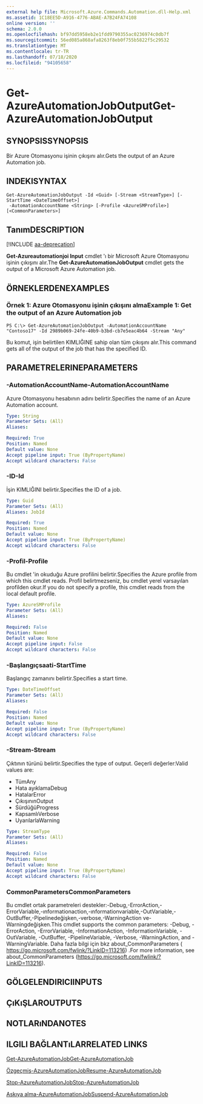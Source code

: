 ```yaml
---
external help file: Microsoft.Azure.Commands.Automation.dll-Help.xml
ms.assetid: 1C18EE5D-A916-4776-ABAE-A7B24FA74108
online version: ''
schema: 2.0.0
ms.openlocfilehash: bf97dd5958eb2e1fdd9790355ac0236974c0db7f
ms.sourcegitcommit: 56ed085a868afa8263f8eb0f755b5822f5c29532
ms.translationtype: MT
ms.contentlocale: tr-TR
ms.lasthandoff: 07/18/2020
ms.locfileid: "94105658"
---
```

# <span data-ttu-id="461c7-101">Get-AzureAutomationJobOutput</span><span class="sxs-lookup"><span data-stu-id="461c7-101">Get-AzureAutomationJobOutput</span></span>

## <span data-ttu-id="461c7-102">SYNOPSIS</span><span class="sxs-lookup"><span data-stu-id="461c7-102">SYNOPSIS</span></span>

<span data-ttu-id="461c7-103">Bir Azure Otomasyonu işinin çıkışını alır.</span><span class="sxs-lookup"><span data-stu-id="461c7-103">Gets the output of an Azure Automation job.</span></span>

## <span data-ttu-id="461c7-104">INDEKI</span><span class="sxs-lookup"><span data-stu-id="461c7-104">SYNTAX</span></span>

```
Get-AzureAutomationJobOutput -Id <Guid> [-Stream <StreamType>] [-StartTime <DateTimeOffset>]
 -AutomationAccountName <String> [-Profile <AzureSMProfile>] [<CommonParameters>]
```

## <span data-ttu-id="461c7-105">Tanım</span><span class="sxs-lookup"><span data-stu-id="461c7-105">DESCRIPTION</span></span>

[!INCLUDE [aa-deprecation](../include/aa-deprecation.md)]

<span data-ttu-id="461c7-106">**Get-Azureautomationjoi Input** cmdlet 'ı bir Microsoft Azure Otomasyonu işinin çıkışını alır.</span><span class="sxs-lookup"><span data-stu-id="461c7-106">The **Get-AzureAutomationJobOutput** cmdlet gets the output of a Microsoft Azure Automation job.</span></span>

## <span data-ttu-id="461c7-107">ÖRNEKLERDEN</span><span class="sxs-lookup"><span data-stu-id="461c7-107">EXAMPLES</span></span>

### <span data-ttu-id="461c7-108">Örnek 1: Azure Otomasyonu işinin çıkışını alma</span><span class="sxs-lookup"><span data-stu-id="461c7-108">Example 1: Get the output of an Azure Automation job</span></span>
```
PS C:\> Get-AzureAutomationJobOutput -AutomationAccountName "Contoso17" -Id 2989b069-24fe-40b9-b3bd-cb7e5eac4b64 -Stream "Any"
```

<span data-ttu-id="461c7-109">Bu komut, işin belirtilen KIMLIĞINE sahip olan tüm çıkışını alır.</span><span class="sxs-lookup"><span data-stu-id="461c7-109">This command gets all of the output of the job that has the specified ID.</span></span>

## <span data-ttu-id="461c7-110">PARAMETRELERINE</span><span class="sxs-lookup"><span data-stu-id="461c7-110">PARAMETERS</span></span>

### <span data-ttu-id="461c7-111">-AutomationAccountName</span><span class="sxs-lookup"><span data-stu-id="461c7-111">-AutomationAccountName</span></span>
<span data-ttu-id="461c7-112">Azure Otomasyonu hesabının adını belirtir.</span><span class="sxs-lookup"><span data-stu-id="461c7-112">Specifies the name of an Azure Automation account.</span></span>

```yaml
Type: String
Parameter Sets: (All)
Aliases: 

Required: True
Position: Named
Default value: None
Accept pipeline input: True (ByPropertyName)
Accept wildcard characters: False
```

### <span data-ttu-id="461c7-113">-ID</span><span class="sxs-lookup"><span data-stu-id="461c7-113">-Id</span></span>
<span data-ttu-id="461c7-114">İşin KIMLIĞINI belirtir.</span><span class="sxs-lookup"><span data-stu-id="461c7-114">Specifies the ID of a job.</span></span>

```yaml
Type: Guid
Parameter Sets: (All)
Aliases: JobId

Required: True
Position: Named
Default value: None
Accept pipeline input: True (ByPropertyName)
Accept wildcard characters: False
```

### <span data-ttu-id="461c7-115">-Profil</span><span class="sxs-lookup"><span data-stu-id="461c7-115">-Profile</span></span>
<span data-ttu-id="461c7-116">Bu cmdlet 'in okuduğu Azure profilini belirtir.</span><span class="sxs-lookup"><span data-stu-id="461c7-116">Specifies the Azure profile from which this cmdlet reads.</span></span>
<span data-ttu-id="461c7-117">Profil belirtmezseniz, bu cmdlet yerel varsayılan profilden okur.</span><span class="sxs-lookup"><span data-stu-id="461c7-117">If you do not specify a profile, this cmdlet reads from the local default profile.</span></span>

```yaml
Type: AzureSMProfile
Parameter Sets: (All)
Aliases: 

Required: False
Position: Named
Default value: None
Accept pipeline input: False
Accept wildcard characters: False
```

### <span data-ttu-id="461c7-118">-Başlangıçsaati</span><span class="sxs-lookup"><span data-stu-id="461c7-118">-StartTime</span></span>
<span data-ttu-id="461c7-119">Başlangıç zamanını belirtir.</span><span class="sxs-lookup"><span data-stu-id="461c7-119">Specifies a start time.</span></span>

```yaml
Type: DateTimeOffset
Parameter Sets: (All)
Aliases: 

Required: False
Position: Named
Default value: None
Accept pipeline input: True (ByPropertyName)
Accept wildcard characters: False
```

### <span data-ttu-id="461c7-120">-Stream</span><span class="sxs-lookup"><span data-stu-id="461c7-120">-Stream</span></span>
<span data-ttu-id="461c7-121">Çıktının türünü belirtir.</span><span class="sxs-lookup"><span data-stu-id="461c7-121">Specifies the type of output.</span></span>
<span data-ttu-id="461c7-122">Geçerli değerler:</span><span class="sxs-lookup"><span data-stu-id="461c7-122">Valid values are:</span></span> 

- <span data-ttu-id="461c7-123">Tüm</span><span class="sxs-lookup"><span data-stu-id="461c7-123">Any</span></span>
- <span data-ttu-id="461c7-124">Hata ayıklama</span><span class="sxs-lookup"><span data-stu-id="461c7-124">Debug</span></span>
- <span data-ttu-id="461c7-125">Hatalar</span><span class="sxs-lookup"><span data-stu-id="461c7-125">Error</span></span>
- <span data-ttu-id="461c7-126">Çıkışının</span><span class="sxs-lookup"><span data-stu-id="461c7-126">Output</span></span>
- <span data-ttu-id="461c7-127">Sürdüğü</span><span class="sxs-lookup"><span data-stu-id="461c7-127">Progress</span></span>
- <span data-ttu-id="461c7-128">Kapsamlı</span><span class="sxs-lookup"><span data-stu-id="461c7-128">Verbose</span></span>
- <span data-ttu-id="461c7-129">Uyarılarla</span><span class="sxs-lookup"><span data-stu-id="461c7-129">Warning</span></span>

```yaml
Type: StreamType
Parameter Sets: (All)
Aliases: 

Required: False
Position: Named
Default value: None
Accept pipeline input: True (ByPropertyName)
Accept wildcard characters: False
```

### <span data-ttu-id="461c7-130">CommonParameters</span><span class="sxs-lookup"><span data-stu-id="461c7-130">CommonParameters</span></span>
<span data-ttu-id="461c7-131">Bu cmdlet ortak parametreleri destekler:-Debug,-ErrorAction,-ErrorVariable,-ınformationaction,-ınformationvariable,-OutVariable,-OutBuffer,-Pipelinedeğişken,-verbose,-WarningAction ve-Warningdeğişken.</span><span class="sxs-lookup"><span data-stu-id="461c7-131">This cmdlet supports the common parameters: -Debug, -ErrorAction, -ErrorVariable, -InformationAction, -InformationVariable, -OutVariable, -OutBuffer, -PipelineVariable, -Verbose, -WarningAction, and -WarningVariable.</span></span> <span data-ttu-id="461c7-132">Daha fazla bilgi için bkz about_CommonParameters ( https://go.microsoft.com/fwlink/?LinkID=113216) .</span><span class="sxs-lookup"><span data-stu-id="461c7-132">For more information, see about_CommonParameters (https://go.microsoft.com/fwlink/?LinkID=113216).</span></span>

## <span data-ttu-id="461c7-133">GÖLGELENDIRICI</span><span class="sxs-lookup"><span data-stu-id="461c7-133">INPUTS</span></span>

## <span data-ttu-id="461c7-134">ÇıKıŞLAR</span><span class="sxs-lookup"><span data-stu-id="461c7-134">OUTPUTS</span></span>

## <span data-ttu-id="461c7-135">NOTLARıNDA</span><span class="sxs-lookup"><span data-stu-id="461c7-135">NOTES</span></span>

## <span data-ttu-id="461c7-136">ILGILI BAĞLANTıLAR</span><span class="sxs-lookup"><span data-stu-id="461c7-136">RELATED LINKS</span></span>

[<span data-ttu-id="461c7-137">Get-AzureAutomationJob</span><span class="sxs-lookup"><span data-stu-id="461c7-137">Get-AzureAutomationJob</span></span>](./Get-AzureAutomationJob.md)

[<span data-ttu-id="461c7-138">Özgeçmiş-AzureAutomationJob</span><span class="sxs-lookup"><span data-stu-id="461c7-138">Resume-AzureAutomationJob</span></span>](./Resume-AzureAutomationJob.md)

[<span data-ttu-id="461c7-139">Stop-AzureAutomationJob</span><span class="sxs-lookup"><span data-stu-id="461c7-139">Stop-AzureAutomationJob</span></span>](./Stop-AzureAutomationJob.md)

[<span data-ttu-id="461c7-140">Askıya alma-AzureAutomationJob</span><span class="sxs-lookup"><span data-stu-id="461c7-140">Suspend-AzureAutomationJob</span></span>](./Suspend-AzureAutomationJob.md)


